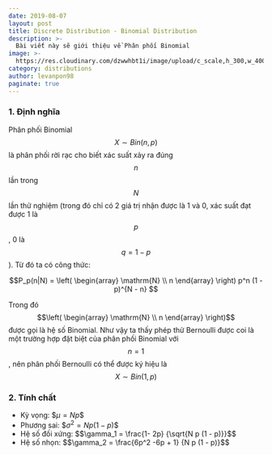 ```yaml
---
date: 2019-08-07
layout: post
title: Discrete Distribution - Binomial Distribution
description: >-
  Bài viết này sẽ giới thiệu về Phân phối Binomial
image: >-
  https://res.cloudinary.com/dzwwhbt1i/image/upload/c_scale,h_300,w_400/v1569262338/poisson_kecvc9.png
category: distributions
author: levanpon98
paginate: true
---
```


### 1. Định nghĩa

Phân phối Binomial $$X \sim Bin(n, p)$$ là phân phối rời rạc cho biết xác suất xảy ra đúng $$n$$ lần trong $$N$$ lần thử nghiệm (trong đó chỉ có 2 giá trị nhận được là 1 và 0, xác suất đạt được 1 là $$p$$, 0 là $$q = 1 - p$$). Từ đó ta có công thức:

$$P_p(n|N) = \left(
    \begin{array}
      \mathrm{N} \\
      n
    \end{array}
    \right) p^n (1 - p)^{N - n} $$

Trong đó $$\left(
    \begin{array}
      \mathrm{N} \\
      n
    \end{array}
    \right)$$ được gọi là hệ số Binomial. Như vậy ta thấy phép thử Bernoulli được coi là một trường hợp đặt biệt của phân phối Binomial với $$n = 1$$, nên phân phối Bernoulli có thể được ký hiệu là $$X \sim Bin(1, p)$$

### 2. Tính chất

- Kỳ vọng: \$$\mu = Np$$
- Phương sai: \$$\sigma^2 = Np(1 - p)$$
- Hệ số đối xứng: \$$\gamma_1 = \frac{1- 2p} {\sqrt{N p (1 - p)}}$$
- Hệ số nhọn: \$$\gamma_2 = \frac{6p^2 -6p + 1} {N p (1 - p)}$$